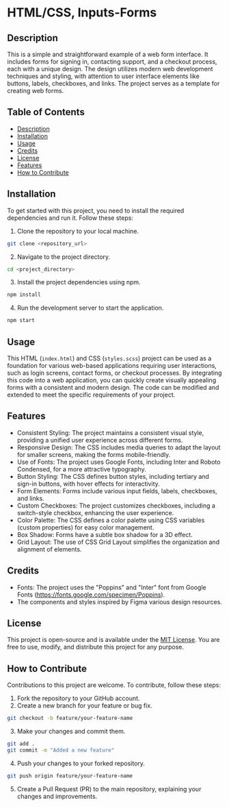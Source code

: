 # HTML/CSS, Inputs-Forms

## Description

This is a simple and straightforward example of a web form interface. It includes forms for signing in, contacting support, and a checkout process, each with a unique design. The design utilizes modern web development techniques and styling, with attention to user interface elements like buttons, labels, checkboxes, and links. The project serves as a template for creating web forms.

## Table of Contents

- [Description](#description)
- [Installation](#installation)
- [Usage](#usage)
- [Credits](#credits)
- [License](#license)
- [Features](#features)
- [How to Contribute](#how-to-contribute)

## Installation

To get started with this project, you need to install the required dependencies and run it. Follow these steps:

1. Clone the repository to your local machine.

```bash
git clone <repository_url>
```

2. Navigate to the project directory.

```bash
cd <project_directory>
```

3. Install the project dependencies using npm.

```bash
npm install
```

4. Run the development server to start the application.

```bash
npm start
```

## Usage

This HTML (`index.html`) and CSS (`styles.scss`) project can be used as a foundation for various web-based applications requiring user interactions, such as login screens, contact forms, or checkout processes. By integrating this code into a web application, you can quickly create visually appealing forms with a consistent and modern design. The code can be modified and extended to meet the specific requirements of your project.

## Features

* Consistent Styling: The project maintains a consistent visual style, providing a unified user experience across different forms.
* Responsive Design: The CSS includes media queries to adapt the layout for smaller screens, making the forms mobile-friendly.
* Use of Fonts: The project uses Google Fonts, including Inter and Roboto Condensed, for a more attractive typography.
* Button Styling: The CSS defines button styles, including tertiary and sign-in buttons, with hover effects for interactivity.
* Form Elements: Forms include various input fields, labels, checkboxes, and links.
* Custom Checkboxes: The project customizes checkboxes, including a switch-style checkbox, enhancing the user experience.
* Color Palette: The CSS defines a color palette using CSS variables (custom properties) for easy color management.
* Box Shadow: Forms have a subtle box shadow for a 3D effect.
* Grid Layout: The use of CSS Grid Layout simplifies the organization and alignment of elements.

## Credits

* Fonts: The project uses the "Poppins" and "Inter" font from Google Fonts (https://fonts.google.com/specimen/Poppins).
* The components and styles inspired by Figma various design resources.

## License

This project is open-source and is available under the [MIT License](LICENSE). You are free to use, modify, and distribute this project for any purpose.

## How to Contribute

Contributions to this project are welcome. To contribute, follow these steps:

1. Fork the repository to your GitHub account.
2. Create a new branch for your feature or bug fix.

```bash
git checkout -b feature/your-feature-name
```

3. Make your changes and commit them.

```bash
git add .
git commit -m "Added a new feature"
```

4. Push your changes to your forked repository.

```bash 
git push origin feature/your-feature-name
```

5. Create a Pull Request (PR) to the main repository, explaining your changes and improvements.